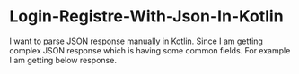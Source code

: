# Login-Registre-With-Json-In-Kotlin
I want to parse JSON response manually in Kotlin. Since I am getting complex JSON response which is having some common fields. For example I am getting below response.
